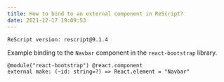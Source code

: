 ```yaml
---
title: How to bind to an external component in ReScript?
date: 2021-12-17 19:09:53
---
```


```
ReScript version: rescript@9.1.4
```

Example binding to the `Navbar` component in the `react-bootstrap` library.

```res
@module("react-bootstrap") @react.component
external make: (~id: string=?) => React.element = "Navbar"
```